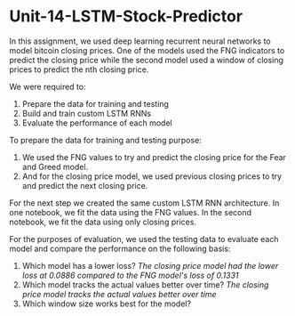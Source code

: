 # Unit-14-LSTM-Stock-Predictor

In this assignment, we used deep learning recurrent neural networks to model bitcoin closing prices. One of the models used the FNG indicators to predict the closing price while the second model used a window of closing prices to predict the nth closing price.

We were required to:

1. Prepare the data for training and testing
2. Build and train custom LSTM RNNs
3. Evaluate the performance of each model

To prepare the data for training and testing purpose:

1. We used the FNG values to try and predict the closing price for the Fear and Greed model.
2. And for the closing price model, we used previous closing prices to try and predict the next closing price.

For the next step we created the same custom LSTM RNN architecture. In one notebook, we fit the data using the FNG values. In the second notebook, we fit the data using only closing prices.

For the purposes of evaluation, we used the testing data to evaluate each model and compare the performance on the following basis:

1. Which model has a lower loss? _The closing price model had the lower loss at 0.0886 compared to the FNG model's loss of 0.1331_
2. Which model tracks the actual values better over time? _The closing price model tracks the actual values better over time_
3. Which window size works best for the model?
